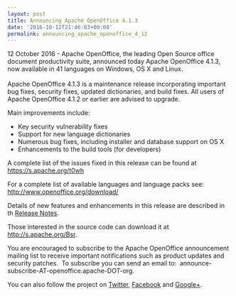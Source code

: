 ```yaml
---
layout: post
title: Announcing Apache OpenOffice 4.1.3
date: '2016-10-12T21:46:03+00:00'
permalink: announcing_apache_openoffice_4_12
---
```

12 October 2016 - Apache OpenOffice, the leading Open Source office 
document productivity suite, announced today Apache OpenOffice 4.1.3, 
now available in 41 languages on Windows, OS X and Linux.
<br /> <br />Apache OpenOffice 4.1.3 is a maintenance release incorporating important 
bug fixes, security fixes, updated dictionaries, and build fixes. All 
users of Apache OpenOffice 4.1.2 or earlier are advised to upgrade.<br /> 
  <p> 
  Main improvements include:
<br /></p> 
  <ul> 
    <li>Key security vulnerability fixes</li> 
    <li>Support for new language dictionaries&nbsp;</li> 
    <li>Numerous bug fixes, including installer and database support on OS X&nbsp;</li> 
    <li>Enhancements to the build tools (for developers)
</li> 
  </ul> 
  <p>A complete list of the issues fixed in this release can be found at <a href="https://s.apache.org/t0wh">https://s.apache.org/t0wh</a><a rel="nofollow" class="external-link" href="https://s.apache.org/t0wh"></a></p> 
  <p>For a complete list of available languages and language packs see: <a rel="nofollow" href="http://www.openoffice.org/download/" class="external-link">http://www.openoffice.org/download/</a></p> 
  <p>Details of new features and enhancements in this release are described in th <a href="https://s.apache.org/Vnpt">Release Notes</a>.</p> 
  <p>Those interested in the source code can download it at <a href="http://s.apache.org/Bsr">http://s.apache.org/Bsr</a>.</p> 
  <p>You
 are encouraged to subscribe to the Apache OpenOffice announcement 
mailing list to receive important notifications such as product updates 
and security patches.&nbsp; To subscribe you can send an email to:&nbsp; announce-subscribe-AT-openoffice.apache-DOT-org.</p> 
  <p>You can also follow the project on <a rel="nofollow" class="external-link" href="https://twitter.com/apacheoo">Twitter</a>, <a rel="nofollow" class="external-link" href="http://www.facebook.com/ApacheOO">Facebook</a> and <a rel="nofollow" class="external-link" href="https://plus.google.com/u/0/114598373874764163668/posts">Google+</a>.</p>
